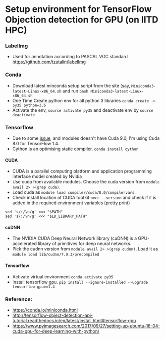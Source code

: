 # Setup environment for TensorFlow Objection detection for GPU (on IITD HPC)

### LabelImg
- Used for annotation according to PASCAL VOC standard
https://github.com/tzutalin/labelImg

### Conda 
- Download latest minconda setup script from the site (say, `Miniconda3-latest-Linux-x86_64.sh` and run `bash Miniconda3-latest-Linux-x86_64.sh`
- One Time Create python env for all python 3 libraries `conda create -n py35 python=3.5`
- Activate the env, `source activate py35` and deactivate env by `source deactivate`

### Tensorflow
- Due to some [issue](https://github.com/tensorflow/tensorflow/issues/17629), and modules doesn't have Cuda 9.0, I'm using Cuda 8.0 for TensorFlow 1.4.
- Cython is an optimising static compiler. `conda install cython`
#### CUDA
- CUDA is a parallel computing platform and application programming interface model created by Nvidia
- Use cuda from available modules. Choose the cuda version from `module avail 2> >(grep cuda)`.
- Load cuda as `module load compiler/cuda/8.0/compilervars`.
- Check install location of CUDA tootkit `nvcc --version` and check if it is added in the required environment variables (pretty print) 
```
sed 's/:/\n/g' <<< "$PATH"
sed 's/:/\n/g' <<< "$LD_LIBRARY_PATH"
```
#### cuDNN
- The NVIDIA CUDA Deep Neural Network library (cuDNN) is a GPU-accelerated library of primitives for deep neural networks. 
- Pick the cudnn version from `module avail 2> >(grep cudnn)`. Load it as `module load lib/cudnn/7.0.3/precompiled`

#### Tensorflow
- Activate virtual environment `conda activate py35`
- Install tensorflow gpu. `pip install --ignore-installed --upgrade tensorflow-gpu==1.4`

### Reference: 
- https://conda.io/miniconda.html
- http://tensorflow-object-detection-api-tutorial.readthedocs.io/en/latest/install.html#tensorflow-gpu
- https://www.pyimagesearch.com/2017/09/27/setting-up-ubuntu-16-04-cuda-gpu-for-deep-learning-with-python/
